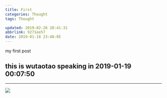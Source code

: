 ```yaml
---
title: First
categories: Thought
tags: Thought

updated: 2019-02-26 20:41:31
abbrlink: 9271ee57
date: 2019-01-18 23:48:05
---
```

my first post
<!-- more -->
## this is wutaotao speaking in 2019-01-19 00:07:50
<hr />
<img src="http://wutaotaospace.oss-cn-beijing.aliyuncs.com/image/hexo.jpg" class="full-image" />

